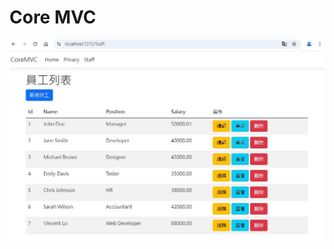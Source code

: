 # Core MVC

![專案圖片](https://github.com/vince115/CoreMVC/blob/main/CoreMVC/docs/images/CoreMVC_Staff_example.jpg "Project Image")